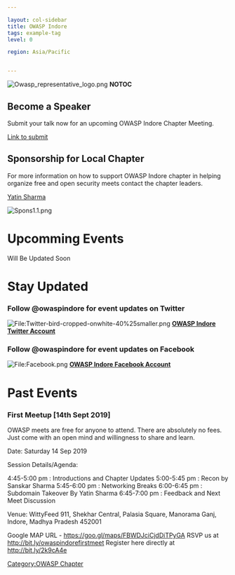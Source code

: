 ```yaml
---

layout: col-sidebar
title: OWASP Indore
tags: example-tag
level: 0

region: Asia/Pacific


---
```

![Owasp_representative_logo.png](Owasp_representative_logo.png
"Owasp_representative_logo.png") __NOTOC__

## Become a Speaker

Submit your talk now for an upcoming OWASP Indore Chapter Meeting.

[Link to
submit](https://docs.google.com/forms/d/e/1FAIpQLSdKvScszAknOQAl40lm-4NJSkvWU9VJxK0kwPSsTntO_ysCLA/viewform?usp=sf_link)

## Sponsorship for Local Chapter

For more information on how to support OWASP Indore chapter in helping
organize free and open security meets contact the chapter leaders.

[Yatin Sharma](mailto:yatin.sharma@owasp.org)

![Spons1.1.png](Spons1.1.png "Spons1.1.png")

# **Upcomming Events**

Will Be Updated Soon

# Stay Updated

### Follow @owaspindore for event updates on Twitter

![<File:Twitter-bird-cropped-onwhite-40%25smaller.png>](Twitter-bird-cropped-onwhite-40%25smaller.png
"File:Twitter-bird-cropped-onwhite-40%25smaller.png") **[OWASP Indore
Twitter Account](https://twitter.com/owaspindore)**

### Follow @owaspindore for event updates on Facebook

![<File:Facebook.png>](Facebook.png "File:Facebook.png") **[OWASP Indore
Facebook Account](https://facebook.com/owaspindore)**

# **Past Events**

### First Meetup \[14th Sept 2019\]

OWASP meets are free for anyone to attend. There are absolutely no fees.
Just come with an open mind and willingness to share and learn.

Date: Saturday 14 Sep 2019

Session Details/Agenda:

4:45-5:00 pm : Introductions and Chapter Updates
5:00-5:45 pm : Recon by Sanskar Sharma
5:45-6:00 pm : Networking Breaks
6:00-6:45 pm : Subdomain Takeover By Yatin Sharma
6:45-7:00 pm : Feedback and Next Meet Discussion

Venue: WittyFeed 911, Shekhar Central, Palasia Square, Manorama Ganj,
Indore, Madhya Pradesh 452001

Google MAP URL - <https://goo.gl/maps/FBWDJciCjdDiTPyGA>
RSVP us at <http://bit.ly/owaspindorefirstmeet>
Register here directly at <http://bit.ly/2k9cA4e>

<headertabs></headertabs>

[Category:OWASP Chapter](Category:OWASP_Chapter "wikilink")
